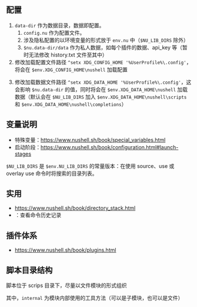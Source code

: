 ## 配置

1. `data-dir` 作为数据目录，数据即配置。
   1. `config.nu` 作为配置文件。
   2. 涉及隐私配置的以环境变量的形式放于 `env.nu` 中（`$NU_LIB_DIRS` 除外）
   3. `$nu.data-dir/data` 作为私人数据，如每个插件的数据、api_key 等（暂时无法修改 history.txt 文件至其中）
2. 修改加载配置文件路径 `^setx XDG_CONFIG_HOME '%UserProfile%\.config'`，将会在 `$env.XDG_CONFIG_HOME\nushell` 加载配置
<!-- 环境变量设置 -->
3. 修改加载数据文件路径 `^setx XDG_DATA_HOME '%UserProfile%\.config'`，这会影响 `$nu.data-dir` 的值，同时将会在 `$env.XDG_DATA_HOME\nushell` 加载数据（默认会在 `$NU_LIB_DIRS` 加入 `$env.XDG_DATA_HOME\nushell\scripts` 和 `$env.XDG_DATA_HOME\nushell\completions`）
<!-- 注意：这样语法检查不会生效，在 config.nu 中显示指定 $NU_LIB_DIRS 比较好 -->

## 变量说明

- 特殊变量：https://www.nushell.sh/book/special_variables.html
- 启动阶段：https://www.nushell.sh/book/configuration.html#launch-stages

`$NU_LIB_DIRS` 是 `$env.NU_LIB_DIRS` 的常量版本：在使用 source、use 或 overlay use 命令时将搜索的目录列表。

## 实用

- https://www.nushell.sh/book/directory_stack.html
- <Ctrl-R>：查看命令历史记录

## 插件体系

- https://www.nushell.sh/book/plugins.html

## 脚本目录结构

脚本位于 scrips 目录下，尽量以文件模块的形式组织

其中，`internal` 为模块内部使用的工具方法（可以是子模块，也可以是文件）
